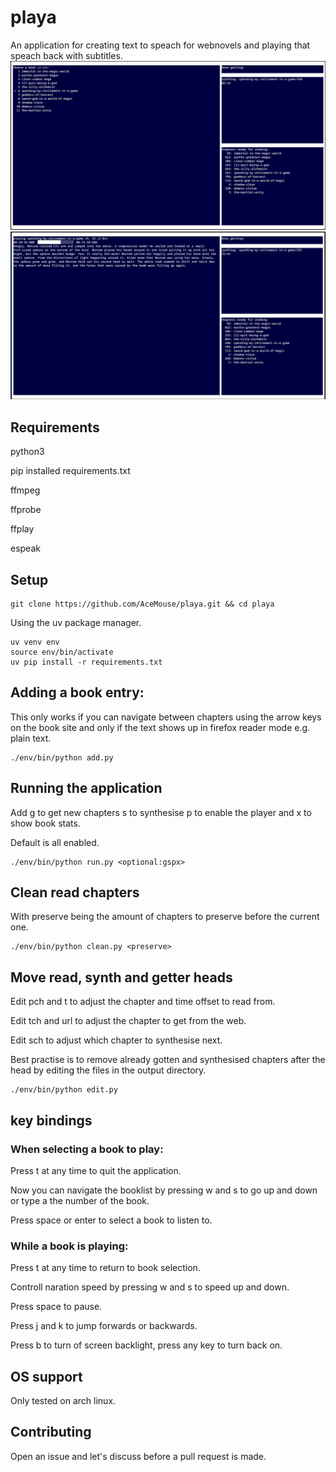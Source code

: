 # playa
An application for creating text to speach for webnovels and playing that speach back with subtitles.
![book menu](demo1.png)
![playing](demo2.png)

## Requirements
python3

pip installed requirements.txt 

ffmpeg

ffprobe  

ffplay

espeak 

## Setup
```
git clone https://github.com/AceMouse/playa.git && cd playa
```
Using the uv package manager. 
```
uv venv env
source env/bin/activate
uv pip install -r requirements.txt
```
## Adding a book entry:
This only works if you can navigate between chapters using the arrow keys on the book site and only if the text shows up in firefox reader mode e.g. plain text.
```
./env/bin/python add.py 
```

## Running the application 
Add g to get new chapters s to synthesise p to enable the player and x to show book stats. 

Default is all enabled.
```
./env/bin/python run.py <optional:gspx> 
```

## Clean read chapters
With preserve being the amount of chapters to preserve before the current one. 
```
./env/bin/python clean.py <preserve> 
```
## Move read, synth and getter heads
Edit pch and t to adjust the chapter and time offset to read from.

Edit tch and url to adjust the chapter to get from the web. 

Edit sch to adjust which chapter to synthesise next. 

Best practise is to remove already gotten and synthesised chapters after the head by editing the files in the output directory. 

```
./env/bin/python edit.py
```

## key bindings
### When selecting a book to play:
Press t at any time to quit the application.

Now you can navigate the booklist by pressing w and s to go up and down or type a the number of the book. 

Press space or enter to select a book to listen to.

### While a book is playing:
Press t at any time to return to book selection.

Controll naration speed by pressing w and s to speed up and down. 

Press space to pause.

Press j and k to jump forwards or backwards. 

Press b to turn of screen backlight, press any key to turn back on.

## OS support
Only tested on arch linux. 

## Contributing
Open an issue and let's discuss before a pull request is made. 
